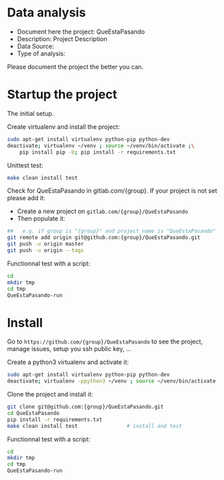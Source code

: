 # Data analysis
- Document here the project: QueEstaPasando
- Description: Project Description
- Data Source:
- Type of analysis:

Please document the project the better you can.

# Startup the project

The initial setup.

Create virtualenv and install the project:
```bash
sudo apt-get install virtualenv python-pip python-dev
deactivate; virtualenv ~/venv ; source ~/venv/bin/activate ;\
    pip install pip -U; pip install -r requirements.txt
```

Unittest test:
```bash
make clean install test
```

Check for QueEstaPasando in gitlab.com/{group}.
If your project is not set please add it:

- Create a new project on `gitlab.com/{group}/QueEstaPasando`
- Then populate it:

```bash
##   e.g. if group is "{group}" and project_name is "QueEstaPasando"
git remote add origin git@github.com:{group}/QueEstaPasando.git
git push -u origin master
git push -u origin --tags
```

Functionnal test with a script:

```bash
cd
mkdir tmp
cd tmp
QueEstaPasando-run
```

# Install

Go to `https://github.com/{group}/QueEstaPasando` to see the project, manage issues,
setup you ssh public key, ...

Create a python3 virtualenv and activate it:

```bash
sudo apt-get install virtualenv python-pip python-dev
deactivate; virtualenv -ppython3 ~/venv ; source ~/venv/bin/activate
```

Clone the project and install it:

```bash
git clone git@github.com:{group}/QueEstaPasando.git
cd QueEstaPasando
pip install -r requirements.txt
make clean install test                # install and test
```
Functionnal test with a script:

```bash
cd
mkdir tmp
cd tmp
QueEstaPasando-run
```
